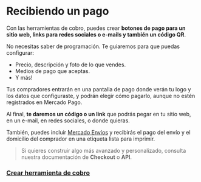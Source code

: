 # Recibiendo un pago

Con las herramientas de cobro, puedes crear **botones de pago para un sitio web, links para redes sociales o e-mails y también un código QR**.  

No necesitas saber de programación. Te guiaremos para que puedas configurar:

* Precio, descripción y foto de lo que vendes. 
* Medios de pago que aceptas.
* Y más!

Tus compradores entrarán en una pantalla de pago donde verán tu logo y los datos que configuraste, y podrán elegir cómo pagarlo, aunque no estén registrados en Mercado Pago.

Al final, **te daremos un código o un link** que podrás pegar en tu sitio web, en un e-mail, en redes sociales, o donde quieras.

También, puedes incluir [Mercado Envíos]() y recibirás el pago del envío y el domicilio del comprador en una etiqueta lista para imprimir.

> Si quieres construir algo más avanzado y personalizado, consulta nuestra documentación de **Checkout** o **API**.


### [Crear herramienta de cobro]()
